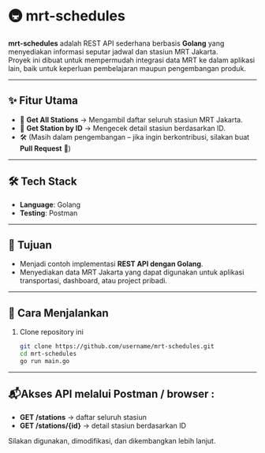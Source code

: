 # 🚇 mrt-schedules

**mrt-schedules** adalah REST API sederhana berbasis **Golang** yang menyediakan informasi seputar jadwal dan stasiun MRT Jakarta.  
Proyek ini dibuat untuk mempermudah integrasi data MRT ke dalam aplikasi lain, baik untuk keperluan pembelajaran maupun pengembangan produk.  

---

## ✨ Fitur Utama
- 📍 **Get All Stations** → Mengambil daftar seluruh stasiun MRT Jakarta.  
- 🔎 **Get Station by ID** → Mengecek detail stasiun berdasarkan ID.  
- 🛠️ (Masih dalam pengembangan – jika ingin berkontribusi, silakan buat **Pull Request** 🚀)  

---

## 🛠️ Tech Stack
- **Language**: Golang  
- **Testing**: Postman  

---

## 🎯 Tujuan
- Menjadi contoh implementasi **REST API dengan Golang**.  
- Menyediakan data MRT Jakarta yang dapat digunakan untuk aplikasi transportasi, dashboard, atau project pribadi.  

---

## 🚀 Cara Menjalankan
1. Clone repository ini  
   ```bash
   git clone https://github.com/username/mrt-schedules.git
   cd mrt-schedules
   go run main.go

---

## 📬Akses API melalui Postman / browser :
- **GET /stations** → daftar seluruh stasiun
- **GET /stations/{id}** → detail stasiun berdasarkan ID

Silakan digunakan, dimodifikasi, dan dikembangkan lebih lanjut.
